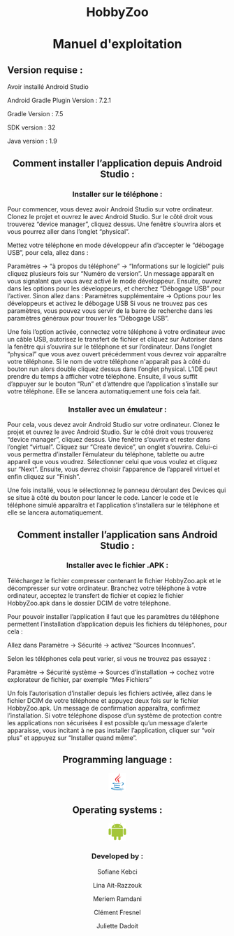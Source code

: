<h1 align="center">HobbyZoo</h1>
<h1 align="center">Manuel d'exploitation</h1>
<h2>Version requise :</h2>
<p>Avoir installé Android Studio</p>	
<p>Android Gradle Plugin Version : 7.2.1</p>
<p>Gradle Version : 7.5</p>
<p>SDK version : 32</p>
<p>Java version : 1.9</p>


<h2 align="center">Comment installer l’application depuis Android Studio :</h2>
<h3 align="center">Installer sur le téléphone :</h3>
<p>Pour commencer, vous devez avoir Android Studio sur votre ordinateur. Clonez le projet et ouvrez le avec Android Studio. Sur le côté droit vous trouverez “device manager”, cliquez dessus. Une fenêtre s’ouvrira alors et vous pourrez aller dans l’onglet “physical”.
	
Mettez votre téléphone en mode développeur afin d’accepter le “débogage USB”, pour cela, allez dans :
	
Paramètres → “à propos du téléphone” → “Informations sur le logiciel” puis cliquez plusieurs fois sur “Numéro de version”. Un message apparaît en vous signalant que vous avez activé le mode développeur.
Ensuite, ouvrez dans les options pour les développeurs, et cherchez “Débogage USB” pour l’activer. Sinon allez dans : Paramètres supplémentaire → Options pour les développeurs et activez le débogage USB
Si vous ne trouvez pas ces paramètres, vous pouvez vous servir de la barre de recherche dans les paramètres généraux pour trouver les “Débogage USB”.

Une fois l’option activée, connectez votre téléphone à votre ordinateur avec un câble USB, autorisez le transfert de fichier et cliquez sur Autoriser dans la fenêtre qui s’ouvrira sur le téléphone et sur l’ordinateur. Dans l’onglet “physical” que vous avez ouvert précédemment vous devrez voir apparaître votre téléphone. Si le nom de votre téléphone n'apparaît pas à côté du bouton run alors double cliquez dessus dans l’onglet physical. L’IDE peut prendre du temps à afficher votre téléphone. Ensuite, il vous suffit d’appuyer sur le bouton “Run” et d’attendre que l’application s’installe sur votre téléphone. Elle se lancera automatiquement une fois cela fait.
</p>


<h3 align="center">Installer avec un émulateur :</h3>
<p>Pour cela, vous devez avoir Android Studio sur votre ordinateur. Clonez le projet et ouvrez le avec Android Studio. Sur le côté droit vous trouverez “device manager”, cliquez dessus. Une fenêtre s’ouvrira et rester dans l’onglet “virtual”.
Cliquez sur “Create device”, un onglet s’ouvrira. Celui-ci vous permettra d’installer l’émulateur du téléphone, tablette ou autre appareil que vous voudrez. Sélectionner celui que vous voulez et cliquez sur “Next”. Ensuite, vous devrez choisir l’apparence de l’appareil virtuel et enfin cliquez sur “Finish”.
	
Une fois installé, vous le sélectionnez le panneau déroulant des Devices qui se situe à côté du bouton pour lancer le code. Lancer le code et le téléphone simulé apparaîtra et l’application s'installera sur le téléphone et elle se lancera automatiquement.
</p>


<h2 align="center">Comment installer l’application sans Android Studio :</h2>
<h3 align="center">Installer avec le fichier .APK :</h3>
<p> 
Téléchargez le fichier compresser contenant le fichier HobbyZoo.apk et le décompresser sur votre ordinateur.
Branchez votre téléphone à votre ordinateur, acceptez le transfert de fichier et copiez le fichier HobbyZoo.apk dans le dossier DCIM de votre téléphone.

Pour pouvoir installer l’application il faut que les paramètres du téléphone permettent l’installation d’application depuis les fichiers du téléphones, pour cela : 

Allez dans Paramètre → Sécurité → activez “Sources Inconnues”. 

Selon les téléphones cela peut varier, si vous ne trouvez pas essayez : 

Paramètre → Sécurité système → Sources d’installation → cochez votre explorateur de fichier, par exemple “Mes Fichiers” 

Un fois l’autorisation d’installer depuis les fichiers activée, allez dans le fichier DCIM de votre téléphone et appuyez deux fois sur le fichier HobbyZoo.apk. Un message de confirmation apparaîtra, confirmez l’installation. Si votre téléphone dispose d’un système de protection contre les applications non sécurisées il est possible qu’un message d’alerte apparaisse, vous incitant à ne pas installer l’application, cliquer sur “voir plus” et appuyez sur “Installer quand même”.
</p>




<h2 align="center">Programming language :</h2>
<p  align="center" ><a href="https://www.java.com" target="_blank" rel="noreferrer" align="center"> 
  <img src="https://raw.githubusercontent.com/devicons/devicon/master/icons/java/java-original.svg" alt="java" width="40" height="40"/> 
</a>
</p>



<h2 align="center">Operating systems :</h2>
<p align="center"><a href="https://www.android.com/intl/fr_fr/" target="_blank" rel="noreferrer"> 
  <img src="Android_robot.png" alt="linux" width="40" height="40"/>
</a>
</p>

<h3 align="center"> Developed by : </h3>
<div align="center">
<p>Sofiane Kebci</p>
<p>Lina Ait-Razzouk</p>
<p>Meriem Ramdani</p>
<p>Clément Fresnel</p>
<p>Juliette Dadoit</p>
</div>

